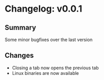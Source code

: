# Changelog: v0.0.1

## Summary
Some minor bugfixes over the last version

## Changes
- Closing a tab now opens the previous tab
- Linux binaries are now available